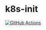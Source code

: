 # k8s-init

[![GitHub Actions](https://github.com/kevinsmeets/k8s-init/actions/workflows/ci.yml/badge.svg)](https://github.com/kevinsmeets/k8s-init/actions)
